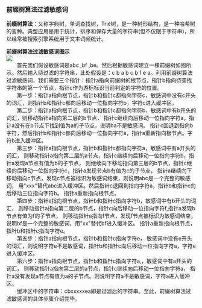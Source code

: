 ### 前缀树算法过滤敏感词  

**前缀树算法**：又称字典树，单词查找树，Trie树，是一种树形结构，是一种哈希树的变种。典型应用是用于统计，排序和保存大量的字符串(但不仅限于字符串)，所以经常被搜索引擎系统用于文本词频统计。   

**前缀树算法过滤敏感词图示**  
![](https://github.com/zhuqianqian1996/Technology/blob/master/%E5%9B%BE%E7%89%87/2.bmp)  
&emsp;&emsp;首先我们假设敏感词是abc ,bf ,be。然后根据敏感词建立一棵前缀树如图所示。然后输入待过滤的字符串，此处假设是：c b a b c b f e a。利用前缀树算法过滤敏感词，我们需要三个指针：指针a指向前缀树的根节点，指针b指向待查找字符串的第一个节点，指针c作为游标标识当前判定的字符的位置。  
&emsp;&emsp;第一步：指针a指向根节点，指针b和指针c都指向字符c，敏感词中没有c开头的词汇，则指针b和指针c都向后移动一位指向字符b，字符c进入缓冲区。  
&emsp;&emsp;第二步：指针a指向根节点，指针b和指针c都指向字符b，敏感词中有b开头的词汇，则移动指针a指向第二层的b节点，
指针c继续向后移动一位指向字符a，指针a没有在b节点下找到值为a的子节点，说明ba不是敏感词。
指针c回退到指向b字符，然后指针b和指针c都向后移动一位指向字符a，指针a重新指向根节点。字符b进入缓冲区。  
&emsp;&emsp;第三步：指针a指向根节点，指针b和指针c都指向字符a，敏感词中有a开头的词汇，
则移动指针a指向第二层的a节点，指针c继续向后移动一位指向字符b，指针a发现a节点有值为b的子节点，
则继续向下移动指向第三层的b节点，指针c继续向后移动一位指向字符c，指针a发现节点b有值为c的子节点，
指针a继续向下移动指向c节点，发现c节点被标识为敏感词结束，则说明abc是一个完整的敏感词，
用"xxx"替代abc进入缓冲区。然后指针c退回到指向字符a，指针b和指针c向后移动三位指向字符b。
指针a重新指向根节点。  
&emsp;&emsp;第四步：指针a指向根节点，指针b和指针c指向字符b，敏感词中有b开头的词汇，
则移动指针a指向第二层的b节点，指针c向后移动一位指向字符f,指针a发现b节点有值为f的子节点，
则移动指针a指向f节点，发现f节点被标识为敏感词结束，说明bf是一个完整的敏感词，用"xx"替代bf进入缓冲区。
指针a重新指向根节点，指针b和指针c指向字符e。    
&emsp;&emsp;第五步：指针a指向根节点，指针b和指针c指向字符e，
敏感词中没有e开头的词汇，则说明字符e不是敏感词，指针b和指针c向后移动一位指向字符a，字符e进入缓冲区。  
&emsp;&emsp;第六步：指针a指向根节点，指针b和指针c指向字符a,，敏感词中有a开头的词汇， 则移动指针a指向第二层的a节点，指针c继续向后移动一位指向字符a，
指针a没有发现a节点有值为a的子节点。则说明字符a不是敏感词，字符a进入缓冲区。  
&emsp;&emsp;缓冲区中的字符串：cbxxxxxea即是过滤后的字符串。至此，前缀树算法过滤敏感词的具体步骤介绍完毕。
